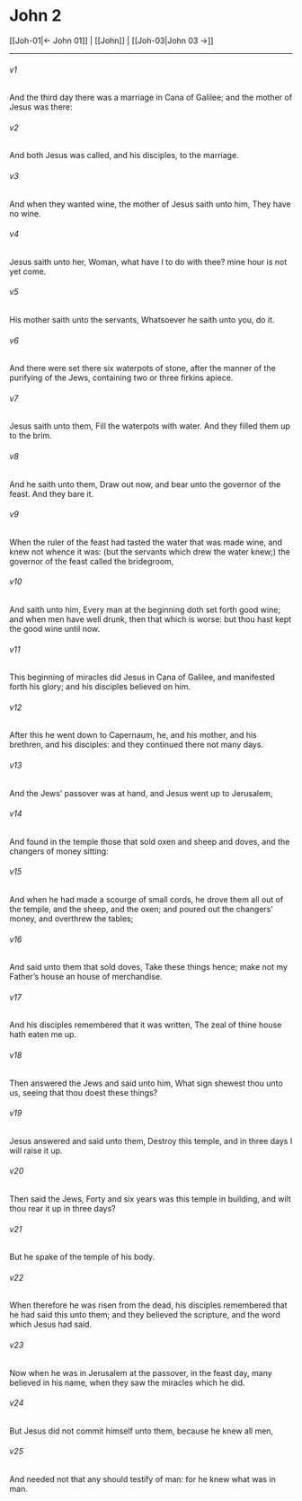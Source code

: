 # John 2

[[Joh-01|← John 01]] | [[John]] | [[Joh-03|John 03 →]]
***

###### v1
And the third day there was a marriage in Cana of Galilee; and the mother of Jesus was there:
###### v2
And both Jesus was called, and his disciples, to the marriage.
###### v3
And when they wanted wine, the mother of Jesus saith unto him, They have no wine.
###### v4
Jesus saith unto her, Woman, what have I to do with thee? mine hour is not yet come.
###### v5
His mother saith unto the servants, Whatsoever he saith unto you, do it. 
###### v6
And there were set there six waterpots of stone, after the manner of the purifying of the Jews, containing two or three firkins apiece.
###### v7
Jesus saith unto them, Fill the waterpots with water. And they filled them up to the brim.
###### v8
And he saith unto them, Draw out now, and bear unto the governor of the feast. And they bare it. 
###### v9
When the ruler of the feast had tasted the water that was made wine, and knew not whence it was: (but the servants which drew the water knew;) the governor of the feast called the bridegroom,
###### v10
And saith unto him, Every man at the beginning doth set forth good wine; and when men have well drunk, then that which is worse: but thou hast kept the good wine until now.
###### v11
This beginning of miracles did Jesus in Cana of Galilee, and manifested forth his glory; and his disciples believed on him.
###### v12
After this he went down to Capernaum, he, and his mother, and his brethren, and his disciples: and they continued there not many days.
###### v13
And the Jews’ passover was at hand, and Jesus went up to Jerusalem,
###### v14
And found in the temple those that sold oxen and sheep and doves, and the changers of money sitting:
###### v15
And when he had made a scourge of small cords, he drove them all out of the temple, and the sheep, and the oxen; and poured out the changers’ money, and overthrew the tables;
###### v16
And said unto them that sold doves, Take these things hence; make not my Father’s house an house of merchandise.
###### v17
And his disciples remembered that it was written, The zeal of thine house hath eaten me up.
###### v18
Then answered the Jews and said unto him, What sign shewest thou unto us, seeing that thou doest these things?
###### v19
Jesus answered and said unto them, Destroy this temple, and in three days I will raise it up.
###### v20
Then said the Jews, Forty and six years was this temple in building, and wilt thou rear it up in three days?
###### v21
But he spake of the temple of his body.
###### v22
When therefore he was risen from the dead, his disciples remembered that he had said this unto them; and they believed the scripture, and the word which Jesus had said.
###### v23
Now when he was in Jerusalem at the passover, in the feast day, many believed in his name, when they saw the miracles which he did.
###### v24
But Jesus did not commit himself unto them, because he knew all men, 
###### v25
And needed not that any should testify of man: for he knew what was in man. 

